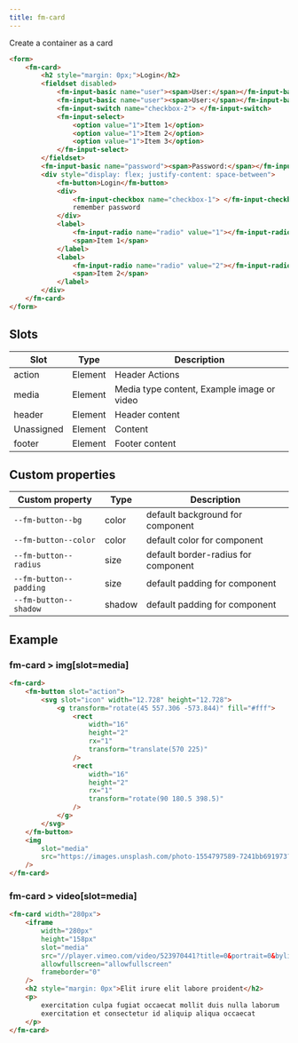 ```yaml
---
title: fm-card
---
```


Create a container as a card

```html preview
<form>
    <fm-card>
        <h2 style="margin: 0px;">Login</h2>
        <fieldset disabled>
            <fm-input-basic name="user"><span>User:</span></fm-input-basic>
            <fm-input-basic name="user"><span>User:</span></fm-input-basic>
            <fm-input-switch name="checkbox-2"> </fm-input-switch>
            <fm-input-select>
                <option value="1">Item 1</option>
                <option value="1">Item 2</option>
                <option value="1">Item 3</option>
            </fm-input-select>
        </fieldset>
        <fm-input-basic name="password"><span>Password:</span></fm-input-basic>
        <div style="display: flex; justify-content: space-between">
            <fm-button>Login</fm-button>
            <div>
                <fm-input-checkbox name="checkbox-1"> </fm-input-checkbox>
                remember password
            </div>
            <label>
                <fm-input-radio name="radio" value="1"></fm-input-radio>
                <span>Item 1</span>
            </label>
            <label>
                <fm-input-radio name="radio" value="2"></fm-input-radio>
                <span>Item 2</span>
            </label>
        </div>
    </fm-card>
</form>
```

## Slots

| Slot       | Type    | Description                                |
| ---------- | ------- | ------------------------------------------ |
| action     | Element | Header Actions                             |
| media      | Element | Media type content, Example image or video |
| header     | Element | Header content                             |
| Unassigned | Element | Content                                    |
| footer     | Element | Footer content                             |

## Custom properties

| Custom property        | Type   | Description                         |
| ---------------------- | ------ | ----------------------------------- |
| `--fm-button--bg`      | color  | default background for component    |
| `--fm-button--color`   | color  | default color for component         |
| `--fm-button--radius`  | size   | default border-radius for component |
| `--fm-button--padding` | size   | default padding for component       |
| `--fm-button--shadow`  | shadow | default padding for component       |

## Example

### fm-card > img[slot=media]

```html preview
<fm-card>
    <fm-button slot="action">
        <svg slot="icon" width="12.728" height="12.728">
            <g transform="rotate(45 557.306 -573.844)" fill="#fff">
                <rect
                    width="16"
                    height="2"
                    rx="1"
                    transform="translate(570 225)"
                />
                <rect
                    width="16"
                    height="2"
                    rx="1"
                    transform="rotate(90 180.5 398.5)"
                />
            </g>
        </svg>
    </fm-button>
    <img
        slot="media"
        src="https://images.unsplash.com/photo-1554797589-7241bb691973?w=376&q=80"
    />
</fm-card>
```

### fm-card > video[slot=media]

```html preview
<fm-card width="280px">
    <iframe
        width="280px"
        height="158px"
        slot="media"
        src="//player.vimeo.com/video/523970441?title=0&portrait=0&byline=0&autoplay=1&background=1"
        allowfullscreen="allowfullscreen"
        frameborder="0"
    />
    <h2 style="margin: 0px">Elit irure elit labore proident</h2>
    <p>
        exercitation culpa fugiat occaecat mollit duis nulla laborum
        exercitation et consectetur id aliquip aliqua occaecat
    </p>
</fm-card>
```
